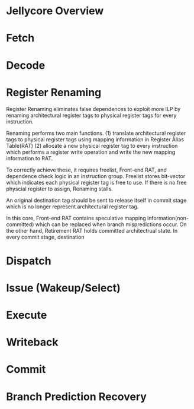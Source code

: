# Jellycore Overview

# Fetch

# Decode

# Register Renaming
Register Renaming eliminates false dependences to exploit more ILP by renaming architectural register tags to physical register tags for every instruction.

Renaming performs two main functions.
(1) translate architectural register tags to physical register tags using mapping information in Register Alias Table(RAT)
(2) allocate a new physical register tag to every instruction which performs a register write operation and write the new mapping information to RAT.

To correctly achieve these, it requires freelist, Front-end RAT, and dependence check logic in an instruction group. Freelist stores bit-vector which indicates each physical register tag is free to use. If there is no free physcial register to assign, Renaming stalls.

An original destination tag should be sent to release itself in commit stage which is no longer represent architectural register tag. 

In this core, Front-end RAT contains speculative mapping information(non-committed) which can be replaced when branch mispredictions occur. On the other hand, Retirement RAT holds committed architectrual state. In every commit stage, destination

# Dispatch

# Issue (Wakeup/Select)

# Execute

# Writeback

# Commit

# Branch Prediction Recovery